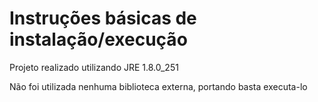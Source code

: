 # Instruções básicas de instalação/execução
Projeto realizado utilizando JRE 1.8.0_251

Não foi utilizada nenhuma biblioteca externa, portando basta executa-lo

